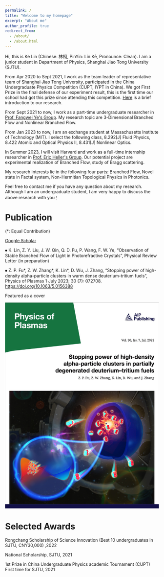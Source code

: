 ```yaml
---
permalink: /
title: "Welcome to my homepage"
excerpt: "About me"
author_profile: true
redirect_from: 
  - /about/
  - /about.html
---
```


Hi, this is Ke Lin (Chinese: 林柯, PinYin: Lín Kē, Pronounce: Clean). I am a junior student in Department of Physics, Shanghai Jiao Tong University (SJTU).

From Apr 2020 to Sept 2021, I work as the team leader of representative team of Shanghai Jiao Tong University, participated in the China Undergraduate Physics Competition (CUPT, IYPT in China). We got First Prize in the final defense of our experiment result, this is the first time our school had got this prize since attending this competition. [Here](https://github.com/KeLin666/KeLin666.github.io/blob/master/files/2-Circling%20Magnet.pdf) is a brief introduction to our research.

From Sept 2021 to now, I work as a part-time undergraduate researcher in [Prof. Fangwei Ye's Group](https://www.physics.sjtu.edu.cn/jsml/yefangwei.html). My research topic are 3-Dimensional Branched Flow and Nonlinear Branched Flow.

From Jan 2023 to now, I am an exchange student at Massachusetts Institute of Technology (MIT). I select the following class, 8.292[J] Fluid Physics, 8.422 Atomic and Optical Physics II, 8.431[J] Nonlinear Optics.

In Summer 2023, I will visit Harvard and work as a full-time internship researcher in [Prof. Eric Heller's Group](https://www-heller.harvard.edu/). Our potential project are experimental realization of Branched Flow, study of Bragg scattering.

My research interests lie in the following four parts: Branched Flow, Novel state in Factal system, Non-Hermitian Topological Physics in Photonics.

Feel free to contact me if you have any question about my research. Although I am an undergraduate student, I am very happy to discuss the above research with you！


Publication
======
(\*: Equal Contribution)

[Google Scholar](https://scholar.google.com/citations?user=VcBPUQwAAAAJ&hl=en)

⦁ K. Lin, Z. Y. Liu, J. W. Qin, Q. D. Fu, P. Wang, F. W. Ye, “Observation of Stable Branched Flow of Light in Photorefractive Crystals”, Physical Review Letter (in preparation)

⦁ Z. P. Fu*, Z. W. Zhang*, K. Lin*, D. Wu, J. Zhang, “Stopping power of high-density alpha-particle clusters in warm dense deuterium-tritium fuels”, Physics of Plasmas 1 July 2023; 30 (7): 072708. https://doi.org/10.1063/5.0156388

Featured as a cover

![POP Cover](https://github.com/KeLin666/KeLin666.github.io/blob/master/images/POP-coverimage.jpg)


Selected Awards
======

Rongchang Scholarship of Science Innovation (Best 10 undergraduates in SJTU, CNY30,000) ,2022

National Scholarship, SJTU, 2021

1st Prize in China Undergraduate Physics academic Tournament (CUPT) First time for SJTU, 2021

